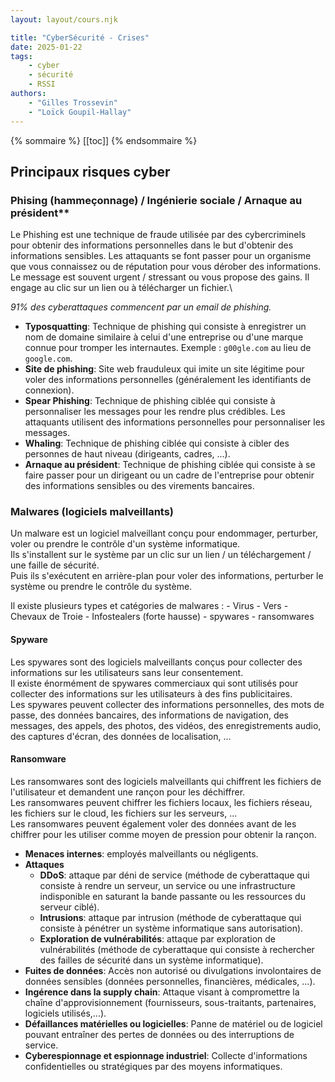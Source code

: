 ```yaml
---
layout: layout/cours.njk

title: "CyberSécurité - Crises"
date: 2025-01-22
tags:
    - cyber
    - sécurité
    - RSSI
authors:
    - "Gilles Trossevin"
    - "Loïck Goupil-Hallay"
---
```


{% sommaire %}
[[toc]]
{% endsommaire %}

## Principaux risques cyber

### Phising (hammeçonnage) / Ingénierie sociale / Arnaque au président**

Le Phishing est une technique de fraude utilisée par des cybercriminels pour obtenir des informations personnelles dans le but d'obtenir des informations sensibles. Les attaquants se font passer pour un organisme que vous connaissez ou de réputation pour vous dérober des informations.\
Le message est souvent urgent / stressant ou vous propose des gains. Il engage au clic sur un lien ou à télécharger un fichier.\

*91% des cyberattaques commencent par un email de phishing.*

- **Typosquatting**: Technique de phishing qui consiste à enregistrer un nom de domaine similaire à celui d'une entreprise ou d'une marque connue pour tromper les internautes. Exemple : `g00gle.com` au lieu de `google.com`.
- **Site de phishing**: Site web frauduleux qui imite un site légitime pour voler des informations personnelles (généralement les identifiants de connexion).
- **Spear Phishing**: Technique de phishing ciblée qui consiste à personnaliser les messages pour les rendre plus crédibles. Les attaquants utilisent des informations personnelles pour personnaliser les messages.
- **Whaling**: Technique de phishing ciblée qui consiste à cibler des personnes de haut niveau (dirigeants, cadres, ...).
- **Arnaque au président**: Technique de phishing ciblée qui consiste à se faire passer pour un dirigeant ou un cadre de l'entreprise pour obtenir des informations sensibles ou des virements bancaires.

### Malwares (logiciels malveillants)

Un malware est un logiciel malveillant conçu pour endommager, perturber, voler ou prendre le contrôle d'un système informatique.\
Ils s'installent sur le système par un clic sur un lien / un téléchargement / une faille de sécurité.\
Puis ils s'exécutent en arrière-plan pour voler des informations, perturber le système ou prendre le contrôle du système.

Il existe plusieurs types et catégories de malwares :
    - Virus
    - Vers
    - Chevaux de Troie
    - Infostealers (forte hausse)
    - spywares
    - ransomwares

#### Spyware

Les spywares sont des logiciels malveillants conçus pour collecter des informations sur les utilisateurs sans leur consentement.\
Il existe énormément de spywares commerciaux qui sont utilisés pour collecter des informations sur les utilisateurs à des fins publicitaires.\
Les spywares peuvent collecter des informations personnelles, des mots de passe, des données bancaires, des informations de navigation, des messages, des appels, des photos, des vidéos, des enregistrements audio, des captures d'écran, des données de localisation, ...

#### Ransomware

Les ransomwares sont des logiciels malveillants qui chiffrent les fichiers de l'utilisateur et demandent une rançon pour les déchiffrer.\
Les ransomwares peuvent chiffrer les fichiers locaux, les fichiers réseau, les fichiers sur le cloud, les fichiers sur les serveurs, ...\
Les ransomwares peuvent également voler des données avant de les chiffrer pour les utiliser comme moyen de pression pour obtenir la rançon.

- **Menaces internes**: employés malveillants ou négligents.
- **Attaques**
    - **DDoS**: attaque par déni de service (méthode de cyberattaque qui consiste à rendre un serveur, un service ou une infrastructure indisponible en saturant la bande passante ou les ressources du serveur ciblé).
    - **Intrusions**: attaque par intrusion (méthode de cyberattaque qui consiste à pénétrer un système informatique sans autorisation).
    - **Exploration de vulnérabilités**: attaque par exploration de vulnérabilités (méthode de cyberattaque qui consiste à rechercher des failles de sécurité dans un système informatique).
- **Fuites de données**: Accès non autorisé ou divulgations involontaires de données sensibles (données personnelles, financières, médicales, ...).
- **Ingérence dans la supply chain**: Attaque visant à compromettre la chaîne d'approvisionnement (fournisseurs, sous-traitants, partenaires, logiciels utilisés,...).
- **Défaillances matérielles ou logicielles**: Panne de matériel ou de logiciel pouvant entraîner des pertes de données ou des interruptions de service.
- **Cyberespionnage et espionnage industriel**: Collecte d'informations confidentielles ou stratégiques par des moyens informatiques.
